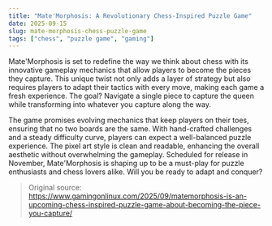 ```yaml
---
title: "Mate'Morphosis: A Revolutionary Chess-Inspired Puzzle Game"
date: 2025-09-15
slug: mate-morphosis-chess-puzzle-game
tags: ["chess", "puzzle game", "gaming"]
---
```

Mate'Morphosis is set to redefine the way we think about chess with its innovative gameplay mechanics that allow players to become the pieces they capture. This unique twist not only adds a layer of strategy but also requires players to adapt their tactics with every move, making each game a fresh experience. The goal? Navigate a single piece to capture the queen while transforming into whatever you capture along the way.

The game promises evolving mechanics that keep players on their toes, ensuring that no two boards are the same. With hand-crafted challenges and a steady difficulty curve, players can expect a well-balanced puzzle experience. The pixel art style is clean and readable, enhancing the overall aesthetic without overwhelming the gameplay. Scheduled for release in November, Mate'Morphosis is shaping up to be a must-play for puzzle enthusiasts and chess lovers alike. Will you be ready to adapt and conquer?

> Original source: https://www.gamingonlinux.com/2025/09/matemorphosis-is-an-upcoming-chess-inspired-puzzle-game-about-becoming-the-piece-you-capture/